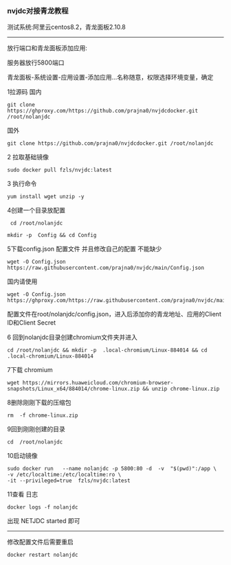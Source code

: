 ### nvjdc对接青龙教程

测试系统:阿里云centos8.2，青龙面板2.10.8

___

放行端口和青龙面板添加应用:

服务器放行5800端口

青龙面板-系统设置-应用设置-添加应用...名称随意，权限选择环境变量，确定

1拉源码
国内
```
git clone https://ghproxy.com/https://github.com/prajna0/nvjdcdocker.git /root/nolanjdc
```
国外
```
git clone https://github.com/prajna0/nvjdcdocker.git /root/nolanjdc
```


2 拉取基础镜像
```
sudo docker pull fzls/nvjdc:latest
```

3 执行命令

```
yum install wget unzip -y
```

4创建一个目录放配置

```
 cd /root/nolanjdc
```
```
mkdir -p  Config && cd Config
```

5下载config.json 配置文件 并且修改自己的配置 不能缺少


```
wget -O Config.json  https://raw.githubusercontent.com/prajna0/nvjdc/main/Config.json
```
国内请使用
 ```
wget -O Config.json   https://ghproxy.com/https://raw.githubusercontent.com/prajna0/nvjdc/main/Config.json
```

配置文件在root/nolanjdc/config.json，进入后添加你的青龙地址、应用的Client ID和Client Secret


6 回到nolanjdc目录创建chromium文件夹并进入

```
cd /root/nolanjdc && mkdir -p  .local-chromium/Linux-884014 && cd .local-chromium/Linux-884014
```

7下载 chromium 

```
wget https://mirrors.huaweicloud.com/chromium-browser-snapshots/Linux_x64/884014/chrome-linux.zip && unzip chrome-linux.zip
```

8删除刚刚下载的压缩包 

```
rm  -f chrome-linux.zip
```

9回到刚刚创建的目录

```
cd  /root/nolanjdc
```



10启动镜像

```
sudo docker run   --name nolanjdc -p 5800:80 -d  -v  "$(pwd)":/app \
-v /etc/localtime:/etc/localtime:ro \
-it --privileged=true  fzls/nvjdc:latest
```

11查看 日志 

```
docker logs -f nolanjdc 
```

  

出现 NETJDC  started 即可 
___

修改配置文件后需要重启
```
docker restart nolanjdc
```
